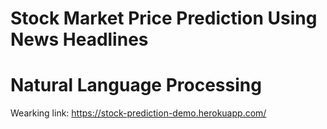 # Stock Market Price Prediction Using News Headlines
# Natural Language Processing 

Wearking link:
https://stock-prediction-demo.herokuapp.com/

